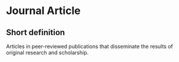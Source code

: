 # Journal Article
## Short definition
Articles in peer-reviewed publications that disseminate the results of original research and scholarship.
